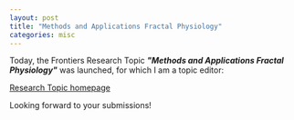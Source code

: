 ```yaml
---
layout: post
title: "Methods and Applications Fractal Physiology"
categories: misc
---
```


Today, the Frontiers Research Topic **_"Methods and Applications Fractal Physiology"_** was launched, for which I am a topic editor:

[Research Topic homepage](https://www.frontiersin.org/research-topics/22319/methods-and-applications-in-fractal-physiology)

Looking forward to your submissions!
